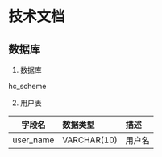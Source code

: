 # 技术文档




## 数据库

1. 数据库

hc_scheme

2. 用户表


字段名 | 数据类型 | 描述 |
:----: | :----| :----
user_name | VARCHAR(10) | 用户名


